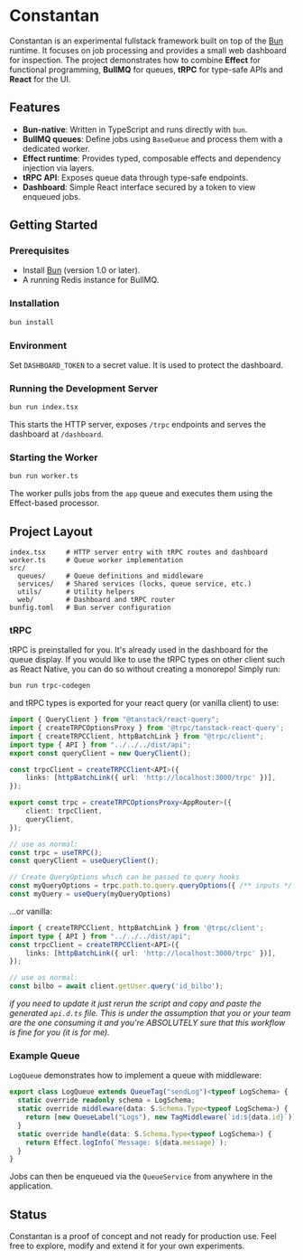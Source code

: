 # Constantan

Constantan is an experimental fullstack framework built on top of the [Bun](https://bun.sh) runtime. It focuses on job processing and provides a small web dashboard for inspection. The project demonstrates how to combine **Effect** for functional programming, **BullMQ** for queues, **tRPC** for type-safe APIs and **React** for the UI.

## Features

- **Bun-native**: Written in TypeScript and runs directly with `bun`.
- **BullMQ queues**: Define jobs using `BaseQueue` and process them with a dedicated worker.
- **Effect runtime**: Provides typed, composable effects and dependency injection via layers.
- **tRPC API**: Exposes queue data through type-safe endpoints.
- **Dashboard**: Simple React interface secured by a token to view enqueued jobs.

## Getting Started

### Prerequisites

- Install [Bun](https://bun.sh/docs/installation) (version 1.0 or later).
- A running Redis instance for BullMQ.

### Installation

```bash
bun install
```

### Environment

Set `DASHBOARD_TOKEN` to a secret value. It is used to protect the dashboard.

### Running the Development Server

```bash
bun run index.tsx
```

This starts the HTTP server, exposes `/trpc` endpoints and serves the dashboard at `/dashboard`.

### Starting the Worker

```bash
bun run worker.ts
```

The worker pulls jobs from the `app` queue and executes them using the Effect-based processor.

## Project Layout

```
index.tsx     # HTTP server entry with tRPC routes and dashboard
worker.ts     # Queue worker implementation
src/
  queues/     # Queue definitions and middleware
  services/   # Shared services (locks, queue service, etc.)
  utils/      # Utility helpers
  web/        # Dashboard and tRPC router
bunfig.toml   # Bun server configuration
```

### tRPC
tRPC is preinstalled for you. It's already used in the dashboard for the queue display. If you would like to use the tRPC types on
other client such as React Native, you can do so without creating a monorepo! Simply run:
```sh
bun run trpc-codegen
```

and tRPC types is exported for your react query (or vanilla client) to use:
```ts
import { QueryClient } from "@tanstack/react-query";
import { createTRPCOptionsProxy } from '@trpc/tanstack-react-query';
import { createTRPCClient, httpBatchLink } from "@trpc/client";
import type { API } from "../../../dist/api";
export const queryClient = new QueryClient();

const trpcClient = createTRPCClient<API>({
    links: [httpBatchLink({ url: 'http://localhost:3000/trpc' })],
});

export const trpc = createTRPCOptionsProxy<AppRouter>({
    client: trpcClient,
    queryClient,
});

// use as normal:
const trpc = useTRPC();
const queryClient = useQueryClient();

// Create QueryOptions which can be passed to query hooks
const myQueryOptions = trpc.path.to.query.queryOptions({ /** inputs */ })
const myQuery = useQuery(myQueryOptions)
```
...or vanilla:
```ts
import { createTRPCClient, httpBatchLink } from '@trpc/client';
import type { API } from "../../../dist/api";
const trpcClient = createTRPCClient<API>({
    links: [httpBatchLink({ url: 'http://localhost:3000/trpc' })],
});

// use as normal:
const bilbo = await client.getUser.query('id_bilbo');
```

_if you need to update it just rerun the script and copy and paste the generated `api.d.ts` file. This is under the assumption that you or your team are the one consuming it and you're ABSOLUTELY sure that this workflow is fine for you (it is for me)._

### Example Queue

`LogQueue` demonstrates how to implement a queue with middleware:

```ts
export class LogQueue extends QueueTag("sendLog")<typeof LogSchema> {
  static override readonly schema = LogSchema;
  static override middleware(data: S.Schema.Type<typeof LogSchema>) {
    return [new QueueLabel("Logs"), new TagMiddleware(`id:${data.id}`)];
  }
  static override handle(data: S.Schema.Type<typeof LogSchema>) {
    return Effect.logInfo(`Message: ${data.message}`);
  }
}
```

Jobs can then be enqueued via the `QueueService` from anywhere in the application.

## Status

Constantan is a proof of concept and not ready for production use. Feel free to explore, modify and extend it for your own experiments.

